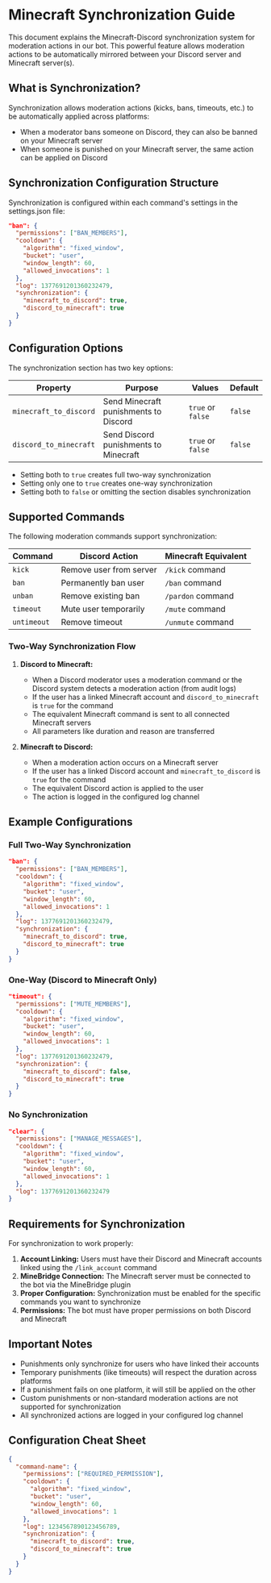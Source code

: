 # Minecraft Synchronization Guide

This document explains the Minecraft-Discord synchronization system for moderation actions in our bot. This powerful feature allows moderation actions to be automatically mirrored between your Discord server and Minecraft server(s).

## What is Synchronization?

Synchronization allows moderation actions (kicks, bans, timeouts, etc.) to be automatically applied across platforms:

- When a moderator bans someone on Discord, they can also be banned on your Minecraft server
- When someone is punished on your Minecraft server, the same action can be applied on Discord

## Synchronization Configuration Structure

Synchronization is configured within each command's settings in the settings.json file:

```json
"ban": {
  "permissions": ["BAN_MEMBERS"],
  "cooldown": {
    "algorithm": "fixed_window",
    "bucket": "user",
    "window_length": 60,
    "allowed_invocations": 1
  },
  "log": 1377691201360232479,
  "synchronization": {
    "minecraft_to_discord": true,
    "discord_to_minecraft": true
  }
}
```

## Configuration Options

The synchronization section has two key options:

| Property               | Purpose                               | Values            | Default |
| ---------------------- | ------------------------------------- | ----------------- | ------- |
| `minecraft_to_discord` | Send Minecraft punishments to Discord | `true` or `false` | `false` |
| `discord_to_minecraft` | Send Discord punishments to Minecraft | `true` or `false` | `false` |

- Setting both to `true` creates full two-way synchronization
- Setting only one to `true` creates one-way synchronization
- Setting both to `false` or omitting the section disables synchronization

## Supported Commands

The following moderation commands support synchronization:

| Command     | Discord Action          | Minecraft Equivalent |
| ----------- | ----------------------- | -------------------- |
| `kick`      | Remove user from server | `/kick` command      |
| `ban`       | Permanently ban user    | `/ban` command       |
| `unban`     | Remove existing ban     | `/pardon` command    |
| `timeout`   | Mute user temporarily   | `/mute` command      |
| `untimeout` | Remove timeout          | `/unmute` command    |

### Two-Way Synchronization Flow

1. **Discord to Minecraft:**

   - When a Discord moderator uses a moderation command or the Discord system detects a moderation action (from audit logs)
   - If the user has a linked Minecraft account and `discord_to_minecraft` is `true` for the command
   - The equivalent Minecraft command is sent to all connected Minecraft servers
   - All parameters like duration and reason are transferred

2. **Minecraft to Discord:**
   - When a moderation action occurs on a Minecraft server
   - If the user has a linked Discord account and `minecraft_to_discord` is `true` for the command
   - The equivalent Discord action is applied to the user
   - The action is logged in the configured log channel

## Example Configurations

### Full Two-Way Synchronization

```json
"ban": {
  "permissions": ["BAN_MEMBERS"],
  "cooldown": {
    "algorithm": "fixed_window",
    "bucket": "user",
    "window_length": 60,
    "allowed_invocations": 1
  },
  "log": 1377691201360232479,
  "synchronization": {
    "minecraft_to_discord": true,
    "discord_to_minecraft": true
  }
}
```

### One-Way (Discord to Minecraft Only)

```json
"timeout": {
  "permissions": ["MUTE_MEMBERS"],
  "cooldown": {
    "algorithm": "fixed_window",
    "bucket": "user",
    "window_length": 60,
    "allowed_invocations": 1
  },
  "log": 1377691201360232479,
  "synchronization": {
    "minecraft_to_discord": false,
    "discord_to_minecraft": true
  }
}
```

### No Synchronization

```json
"clear": {
  "permissions": ["MANAGE_MESSAGES"],
  "cooldown": {
    "algorithm": "fixed_window",
    "bucket": "user",
    "window_length": 60,
    "allowed_invocations": 1
  },
  "log": 1377691201360232479
}
```

## Requirements for Synchronization

For synchronization to work properly:

1. **Account Linking:** Users must have their Discord and Minecraft accounts linked using the `/link_account` command
2. **MineBridge Connection:** The Minecraft server must be connected to the bot via the MineBridge plugin
3. **Proper Configuration:** Synchronization must be enabled for the specific commands you want to synchronize
4. **Permissions:** The bot must have proper permissions on both Discord and Minecraft

## Important Notes

- Punishments only synchronize for users who have linked their accounts
- Temporary punishments (like timeouts) will respect the duration across platforms
- If a punishment fails on one platform, it will still be applied on the other
- Custom punishments or non-standard moderation actions are not supported for synchronization
- All synchronized actions are logged in your configured log channel

## Configuration Cheat Sheet

```json
{
  "command-name": {
    "permissions": ["REQUIRED_PERMISSION"],
    "cooldown": {
      "algorithm": "fixed_window",
      "bucket": "user",
      "window_length": 60,
      "allowed_invocations": 1
    },
    "log": 1234567890123456789,
    "synchronization": {
      "minecraft_to_discord": true,
      "discord_to_minecraft": true
    }
  }
}
```
